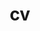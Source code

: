 ---
layout: default
permalink: /cv/
title: cv
nav: true
nav_order: 2
redirect: /assets/pdf/jhsing_cv_1024.pdf
---